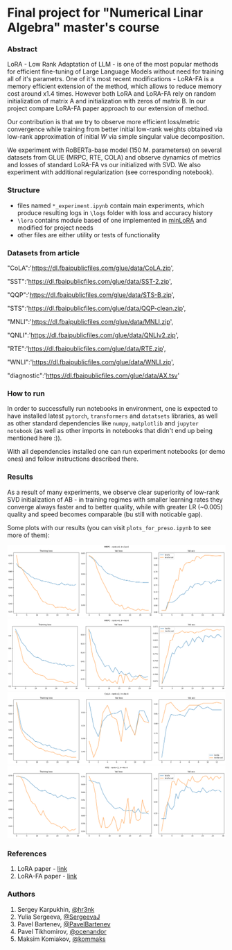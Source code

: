 # Final project for "Numerical Linar Algebra" master's course

### Abstract

LoRA - Low Rank Adaptation of LLM - is one of the most popular methods for efficient fine-tuning of Large Language Models without need for training all of it's parametrs. One of it's most recent modifications - LoRA-FA is a memory efficient extension of the method, which allows to reduce memory cost around x1.4 times. However both LoRA and LoRA-FA rely on random initialization of matrix A and initialization with zeros of matrix B. In our project compare LoRA-FA paper approach to our extension of method.


Our contribution is that we try to observe more efficient loss/metric convergence while training from better initial low-rank weights obtained via low-rank approximation of initial $W$ via simple singular value decomposition.

We experiment with RoBERTa-base model (150 M. parameterse) on several datasets from GLUE (MRPC, RTE, COLA) and observe dynamics of metrics and losses of standard LoRA-FA vs our initialized with SVD. We also experiment with additional regularization (see corresponding notebook).

### Structure

- files named ```*_experiment.ipynb``` contain main experiments, which produce resulting logs in ```\logs``` folder with loss and accuracy history
- ```\lora``` contains module based of one implemented in [minLoRA](https://github.com/cccntu/minLoRA) and modified for project needs
- other files are either utility or tests of functionality 


### Datasets from article
"CoLA":'https://dl.fbaipublicfiles.com/glue/data/CoLA.zip',

"SST":'https://dl.fbaipublicfiles.com/glue/data/SST-2.zip',

"QQP":'https://dl.fbaipublicfiles.com/glue/data/STS-B.zip',

"STS":'https://dl.fbaipublicfiles.com/glue/data/QQP-clean.zip',

"MNLI":'https://dl.fbaipublicfiles.com/glue/data/MNLI.zip',

"QNLI":'https://dl.fbaipublicfiles.com/glue/data/QNLIv2.zip',

"RTE":'https://dl.fbaipublicfiles.com/glue/data/RTE.zip',

"WNLI":'https://dl.fbaipublicfiles.com/glue/data/WNLI.zip',

"diagnostic":'https://dl.fbaipublicfiles.com/glue/data/AX.tsv'

### How to run

In order to successfully run notebooks in environment, one is expected to have installed latest ```pytorch```, ```transformers``` and ```datatsets``` libraries, as well as other standard dependencies like ```numpy```, ```matplotlib``` and ```jupyter notebook``` (as well as other imports in notebooks that didn't end up being mentioned here :)). 

With all dependencies installed one can run experiment notebooks (or demo ones) and follow instructions described there.


### Results

As a result of many experiments, we observe clear superiority of low-rank SVD initialization of AB - in training regimes with smaller learning rates they converge always faster and to better quality, while with greater LR (~0.005) quality and speed becomes comparable (bu still with noticable gap).

Some plots with our results (you can visit ```plots_for_preso.ipynb``` to see more of them):

![text](imgs/mrpc_r4_1e-4.png)
![text](imgs/mrpc_r4_4e-4.png)
![text](imgs/cola_r2_4e-4.png)
![text](imgs/rte_r2_4e-4.png)

### References

1. LoRA paper - [link](https://arxiv.org/abs/2106.09685)
2. LoRA-FA paper - [link](https://arxiv.org/abs/2308.03303)

### Authors

1. Sergey Karpukhin, [@hr3nk](https://github.com/shredder67)
2. Yulia Sergeeva, [@SergeevaJ](https://github.com/SergeevaJ)
3. Pavel Bartenev, [@PavelBartenev](https://github.com/PavelBartenev)
4. Pavel Tikhomirov, [@ocenandor](https://github.com/ocenandor)
5. Maksim Komiakov, [@kommaks](https://github.com/kommaks)
